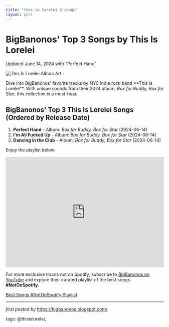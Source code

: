 ```yaml
---
title: "this is lorelei 3 songs"
layout: post
---
```

<h1>BigBanonos' Top 3 Songs by This Is Lorelei</h1> <p>Updated June 14, 2024 with "Perfect Hand"</p> <p><img alt="This Is Lorelei Album Art" src="https://f4.bcbits.com/img/a0937923974_2.jpg" /></p> <p>Dive into BigBanonos' favorite tracks by NYC indie rock band **This Is Lorelei**. With unique sounds from their 2024 album, <em>Box for Buddy, Box for Star</em>, this collection is a must-hear.</p> <h2>BigBanonos' Top 3 This Is Lorelei Songs (Ordered by Release Date)</h2> <ol> <li><strong>Perfect Hand</strong> - Album: <em>Box for Buddy, Box for Star</em> (2024-06-14)</li> <li><strong>I'm All Fucked Up</strong> - Album: <em>Box for Buddy, Box for Star</em> (2024-06-14)</li> <li><strong>Dancing in the Club</strong> - Album: <em>Box for Buddy, Box for Star</em> (2024-06-14)</li>
</ol> <p>Enjoy the playlist below:</p>
<iframe allow="autoplay; clipboard-write; encrypted-media; fullscreen; picture-in-picture" allowfullscreen="" frameborder="0" height="352" loading="lazy" src="https://open.spotify.com/embed/playlist/1P3Xf5yXXpBoHxkuSbvX2n?utm_source=generator" width="100%"></iframe>

<!--Subscribe and Playlist Links-->
<div>
    <p>For more exclusive tracks not on Spotify, subscribe to <a href="https://www.youtube.com/@BigBanonos" target="_blank">BigBanonos on YouTube</a> and explore their curated playlist of the best songs <strong>#NotOnSpotify</strong>.</p>
    <p><a href="https://www.youtube.com/playlist?list=PLtuNtuTatqI0kFahUCbtbfenC_ET5O_tr" target="_blank">Best Songs #NotOnSpotify Playlist<br /></a></p></div>

<hr />

<p><em>first posted by</em> <a href="https://bigbanonos.blogspot.com/" rel="noopener" target="_new">https://bigbanonos.blogspot.com/</a></p>

<p>tags: @thisislorelei,</p>
